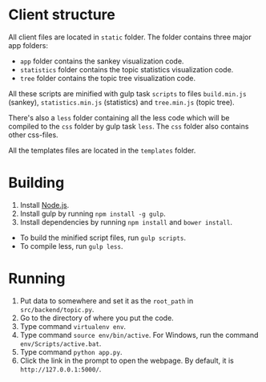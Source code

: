 # Client structure

All client files are located in `static` folder. The folder contains three major app folders:

* `app` folder contains the sankey visualization code.
* `statistics` folder contains the topic statistics visualization code.
* `tree` folder contains the topic tree visualization code.

All these scripts are minified with gulp task `scripts` to files `build.min.js` (sankey), `statistics.min.js` (statistics) and `tree.min.js` (topic tree).

There's also a `less` folder containing all the less code which will be compiled to the `css` folder by gulp task `less`. The `css` folder also contains other css-files.

All the templates files are located in the `templates` folder.

# Building

1. Install [Node.js](https://nodejs.org/en/).
2. Install gulp by running `npm install -g gulp`.
3. Install dependencies by running `npm install` and `bower install`.

* To build the minified script files, run `gulp scripts`.
* To compile less, run `gulp less`.

# Running

1. Put data to somewhere and set it as the `root_path` in `src/backend/topic.py`.
2. Go to the directory of where you put the code.
3. Type command `virtualenv env`.
4. Type command `source env/bin/active`. For Windows, run the command `env/Scripts/active.bat`.
5. Type command `python app.py`.
6. Click the link in the prompt to open the webpage. By default, it is `http://127.0.0.1:5000/`.
